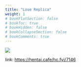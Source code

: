 ```yaml
---
title: "Love Replica"
weight: 1
# bookFlatSection: false
# bookToc: true
# bookHidden: false
# bookCollapseSection: false
# bookComments: true
---
```


![](https://cdn.jsdelivr.net/gh/reiuyfan/imagehosting@main/blog/20201227164800853.jpg)

link: <https://hentai.cafe/hc.fyi/7146>